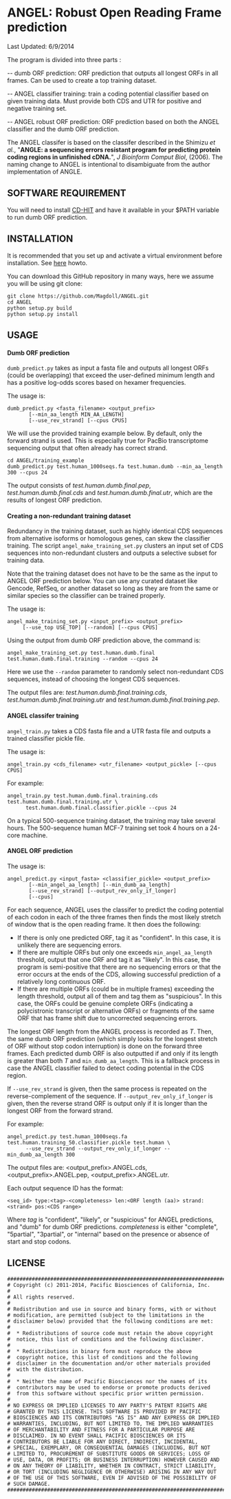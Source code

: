 ANGEL: Robust Open Reading Frame prediction
=====
Last Updated: 6/9/2014


The program is divided into three parts :

-- dumb ORF prediction: ORF prediction that outputs all longest ORFs in all frames. Can be used to create a top training dataset.

-- ANGEL classifier training: train a coding potential classifier based on given training data. Must provide both CDS and UTR for positive and negative training set. 

-- ANGEL robust ORF prediction: ORF prediction based on both the ANGEL classifier and the dumb ORF prediction.


The ANGEL classifer is based on the classifer described in the Shimizu *et al.*, "**ANGLE: a sequencing errors resistant program for predicting protein coding regions in unfinished cDNA.**", *J Bioinform Comput Biol*, (2006). The naming change to ANGEL is intentional to disambiguate from the author implementation of ANGLE.


## SOFTWARE REQUIREMENT
You will need to install [CD-HIT](http://www.bioinformatics.org/cd-hit/) and have it available in your $PATH variable to run dumb ORF prediction.


## INSTALLATION
It is recommended that you set up and activate a virtual environment before installation. See [here](https://github.com/PacificBiosciences/cDNA_primer/wiki/Setting-up-virtualenv-and-installing-pbtranscript-tofu) howto.

You can download this GitHub repository in many ways, here we assume you will be using git clone:

```
git clone https://github.com/Magdoll/ANGEL.git
cd ANGEL
python setup.py build
python setup.py install
```


## USAGE

#### Dumb ORF prediction

`dumb_predict.py` takes as input a fasta file and outputs all longest ORFs (could be overlapping) that exceed the user-defined minimum length and has a positive log-odds scores based on hexamer frequencies. 


The usage is:

```
dumb_predict.py <fasta_filename> <output_prefix> 
       [--min_aa_length MIN_AA_LENGTH]
       [--use_rev_strand] [--cpus CPUS]
```

We will use the provided training example below. By default, only the forward strand is used. This is especially true for PacBio transcriptome sequencing output that often already has correct strand.

```
cd ANGEL/training_example
dumb_predict.py test.human_1000seqs.fa test.human.dumb --min_aa_length 300 --cpus 24
```

The output consists of *test.human.dumb.final.pep*, *test.human.dumb.final.cds* and *test.human.dumb.final.utr*, which are the results of longest ORF prediction.

#### Creating a non-redundant training dataset

Redundancy in the training dataset, such as highly identical CDS sequences from alternative isoforms or homologous genes, can skew the classifier training. The script `angel_make_training_set.py` clusters an input set of CDS sequences into non-redundant clusters and outputs a selective subset for training data.

Note that the training dataset does not have to be the same as the input to ANGEL ORF prediction below. You can use any curated dataset like Gencode, RefSeq, or another dataset so long as they are from the same or similar species so the classifier can be trained properly.

The usage is:

```
angel_make_training_set.py <input_prefix> <output_prefix>
     [--use_top USE_TOP] [--random] [--cpus CPUS]
```

Using the output from dumb ORF prediction above, the command is:

```
angel_make_training_set.py test.human.dumb.final test.human.dumb.final.training --random --cpus 24
```

Here we use the `--random` parameter to randomly select non-redundant CDS sequences, instead of choosing the longest CDS sequences.

The output files are: *test.human.dumb.final.training.cds*, *test.human.dumb.final.training.utr* and *test.human.dumb.final.training.pep*.


#### ANGEL classifer training


`angel_train.py` takes a CDS fasta file and a UTR fasta file and outputs a trained classifier pickle file. 

The usage is:

```
angel_train.py <cds_filename> <utr_filename> <output_pickle> [--cpus CPUS]
```

For example:

```
angel_train.py test.human.dumb.final.training.cds test.human.dumb.final.training.utr \
      test.human.dumb.final.classifier.pickle --cpus 24
```

On a typical 500-sequence training dataset, the training may take several hours. The 500-sequence human MCF-7 training set took 4 hours on a 24-core machine.



#### ANGEL ORF prediction

The usage is:

```
angel_predict.py <input_fasta> <classifier_pickle> <output_prefix>
       [--min_angel_aa_length] [--min_dumb_aa_length] 
       [--use_rev_strand] [--output_rev_only_if_longer] 
       [--cpus]
```

For each sequence, ANGEL uses the classifer to predict the coding potential of each codon in each of the three frames then finds the most likely stretch of window that is the open reading frame. It then does the following:

* If there is only one predicted ORF, tag it as "confident". In this case, it is unlikely there are sequencing errors.
* If there are multiple ORFs but only one exceeds `min_angel_aa_length` threshold, output that one ORF and tag it as "likely". In this case, the program is semi-positive that there are no sequencing errors or that the error occurs at the ends of the CDS, allowing successful prediction of a relatively long continuous ORF.
* If there are multiple ORFs (could be in multiple frames) exceeding the length threshold, output all of them and tag them as "suspicious". In this case, the ORFs could be genuine complete ORFs (indicating a polycistronic transcript or alternative ORFs) or fragments of the same ORF that has frame shift due to uncorrected sequencing errors.

The longest ORF length from the ANGEL process is recorded as *T*. Then, the same dumb ORF prediction (which simply looks for the longest stretch of ORF without stop codon interruption) is done on the forward three frames. Each predicted dumb ORF is also outputted if and only if its length is greater than both *T* and `min_dumb_aa_length`. This is a fallback process in case the ANGEL classifier failed to detect coding potential in the CDS region.

If `--use_rev_strand` is given, then the same process is repeated on the reverse-complement of the sequence. If `--output_rev_only_if_longer` is given, then the reverse strand ORF is output only if it is longer than the longest ORF from the forward strand.


For example:

```
angel_predict.py test.human_1000seqs.fa test.human.training_50.classifier.pickle test.human \
      --use_rev_strand --output_rev_only_if_longer --min_dumb_aa_length 300
```

The output files are: <output_prefix>.ANGEL.cds, <output_prefix>.ANGEL.pep, <output_prefix>.ANGEL.utr.

Each output sequence ID has the format:
```
<seq_id> type:<tag>-<completeness> len:<ORF length (aa)> strand:<strand> pos:<CDS range>
```

Where *tag* is "confident", "likely", or "suspicious" for ANGEL predictions, and "dumb" for dumb ORF predictions.
*completeness* is either "complete", "5partial", "3partial", or "internal" based on the presence or absence of start and stop codons.


## LICENSE
```
#################################################################################$$
# Copyright (c) 2011-2014, Pacific Biosciences of California, Inc.
#
# All rights reserved.
#
# Redistribution and use in source and binary forms, with or without
# modification, are permitted (subject to the limitations in the
# disclaimer below) provided that the following conditions are met:
#
#  * Redistributions of source code must retain the above copyright
#  notice, this list of conditions and the following disclaimer.
#
#  * Redistributions in binary form must reproduce the above
#  copyright notice, this list of conditions and the following
#  disclaimer in the documentation and/or other materials provided
#  with the distribution.
#
#  * Neither the name of Pacific Biosciences nor the names of its
#  contributors may be used to endorse or promote products derived
#  from this software without specific prior written permission.
#
# NO EXPRESS OR IMPLIED LICENSES TO ANY PARTY'S PATENT RIGHTS ARE
# GRANTED BY THIS LICENSE. THIS SOFTWARE IS PROVIDED BY PACIFIC
# BIOSCIENCES AND ITS CONTRIBUTORS "AS IS" AND ANY EXPRESS OR IMPLIED
# WARRANTIES, INCLUDING, BUT NOT LIMITED TO, THE IMPLIED WARRANTIES
# OF MERCHANTABILITY AND FITNESS FOR A PARTICULAR PURPOSE ARE
# DISCLAIMED. IN NO EVENT SHALL PACIFIC BIOSCIENCES OR ITS
# CONTRIBUTORS BE LIABLE FOR ANY DIRECT, INDIRECT, INCIDENTAL,
# SPECIAL, EXEMPLARY, OR CONSEQUENTIAL DAMAGES (INCLUDING, BUT NOT
# LIMITED TO, PROCUREMENT OF SUBSTITUTE GOODS OR SERVICES; LOSS OF
# USE, DATA, OR PROFITS; OR BUSINESS INTERRUPTION) HOWEVER CAUSED AND
# ON ANY THEORY OF LIABILITY, WHETHER IN CONTRACT, STRICT LIABILITY,
# OR TORT (INCLUDING NEGLIGENCE OR OTHERWISE) ARISING IN ANY WAY OUT
# OF THE USE OF THIS SOFTWARE, EVEN IF ADVISED OF THE POSSIBILITY OF
# SUCH DAMAGE.
#################################################################################$$
```
